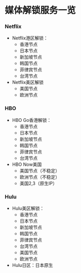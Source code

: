 # 媒体解锁服务一览

### Netflix

* Netflix港区解锁：
  * 香港节点
  * 日本节点
  * 新加坡节点
  * 韩国节点
  * 菲律宾节点
  * 台湾节点
* Netflix美区解锁
  * 美国节点
  * 欧洲节点

### HBO

* HBO Go香港解锁：
  * 香港节点
  * 日本节点
  * 新加坡节点
  * 韩国节点
  * 菲律宾节点
  * 台湾节点
* HBO Now美国
  * 美国节点（不稳定）
  * 欧洲节点（不稳定）
  * 美国2,3（原生IP）

### Hulu

* Hulu美区解锁：
  * 香港节点
  * 日本节点
  * 新加坡节点
  * 韩国节点
  * 菲律宾节点
  * 台湾节点
  * 美国节点
  * 欧洲节点
* Hulu日区：日本原生






